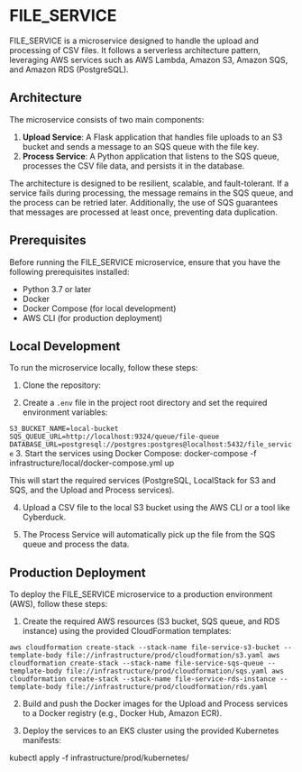 # FILE_SERVICE

FILE_SERVICE is a microservice designed to handle the upload and processing of CSV files. It follows a serverless architecture pattern, leveraging AWS services such as AWS Lambda, Amazon S3, Amazon SQS, and Amazon RDS (PostgreSQL).

## Architecture

The microservice consists of two main components:

1. **Upload Service**: A Flask application that handles file uploads to an S3 bucket and sends a message to an SQS queue with the file key.
2. **Process Service**: A Python application that listens to the SQS queue, processes the CSV file data, and persists it in the database.

The architecture is designed to be resilient, scalable, and fault-tolerant. If a service fails during processing, the message remains in the SQS queue, and the process can be retried later. Additionally, the use of SQS guarantees that messages are processed at least once, preventing data duplication.

## Prerequisites

Before running the FILE_SERVICE microservice, ensure that you have the following prerequisites installed:

- Python 3.7 or later
- Docker
- Docker Compose (for local development)
- AWS CLI (for production deployment)

## Local Development

To run the microservice locally, follow these steps:

1. Clone the repository:

2. Create a `.env` file in the project root directory and set the required environment variables:

``
S3_BUCKET_NAME=local-bucket
SQS_QUEUE_URL=http://localhost:9324/queue/file-queue
DATABASE_URL=postgresql://postgres:postgres@localhost:5432/file_service
``
3. Start the services using Docker Compose:
docker-compose -f infrastructure/local/docker-compose.yml up

This will start the required services (PostgreSQL, LocalStack for S3 and SQS, and the Upload and Process services).

4. Upload a CSV file to the local S3 bucket using the AWS CLI or a tool like Cyberduck.

5. The Process Service will automatically pick up the file from the SQS queue and process the data.

## Production Deployment

To deploy the FILE_SERVICE microservice to a production environment (AWS), follow these steps:

1. Create the required AWS resources (S3 bucket, SQS queue, and RDS instance) using the provided CloudFormation templates:

``
aws cloudformation create-stack --stack-name file-service-s3-bucket --template-body file://infrastructure/prod/cloudformation/s3.yaml
aws cloudformation create-stack --stack-name file-service-sqs-queue --template-body file://infrastructure/prod/cloudformation/sqs.yaml
aws cloudformation create-stack --stack-name file-service-rds-instance --template-body file://infrastructure/prod/cloudformation/rds.yaml
``


2. Build and push the Docker images for the Upload and Process services to a Docker registry (e.g., Docker Hub, Amazon ECR).

3. Deploy the services to an EKS cluster using the provided Kubernetes manifests:

kubectl apply -f infrastructure/prod/kubernetes/


